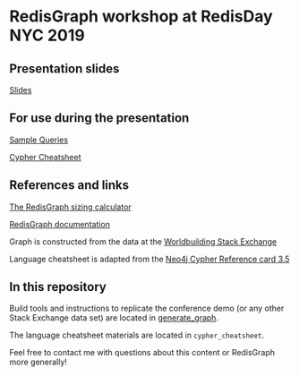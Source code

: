 # RedisGraph workshop at RedisDay NYC 2019

## Presentation slides
[Slides](https://drive.google.com/file/d/1YSFerf4dlZhx7syPjLjHguanA61mTsxb/view?usp=sharing)

## For use during the presentation
[Sample Queries](sample_queries.md)

[Cypher Cheatsheet](https://www.jeffreylovitz.com)

## References and links
[The RedisGraph sizing calculator](https://redislabs.com/redis-enterprise/redis-modules/redis-enterprise-modules/redisgraph/redisgraph-calculator/)

[RedisGraph documentation](https://redisgraph.io)

Graph is constructed from the data at the [Worldbuilding Stack Exchange](https://worldbuilding.stackexchange.com/tour)

Language cheatsheet is adapted from the [Neo4j Cypher Reference card 3.5](https://neo4j.com/docs/cypher-refcard/current/)

## In this repository
Build tools and instructions to replicate the conference demo (or any other Stack Exchange data set) are located in [generate_graph](generate_graph/README.md).

The language cheatsheet materials are located in `cypher_cheatsheet`.


Feel free to contact me with questions about this content or RedisGraph more generally!
